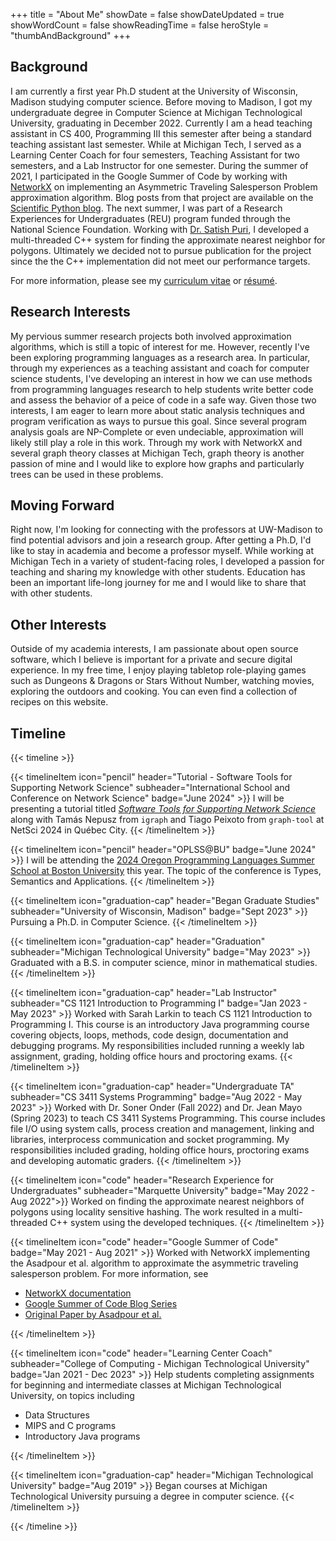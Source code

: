 +++
title = "About Me"
showDate = false
showDateUpdated = true
showWordCount = false
showReadingTime = false
heroStyle = "thumbAndBackground"
+++

## Background

I am currently a first year Ph.D student at the University of Wisconsin, Madison studying computer science.
Before moving to Madison, I got my undergraduate degree in Computer Science at Michigan Technological University, graduating in December 2022.
Currently I am a head teaching assistant in CS 400, Programming III this semester after being a standard teaching assistant last semester.
While at Michigan Tech, I served as a Learning Center Coach for four semesters, Teaching Assistant for two semesters, and a Lab Instructor for one semester.
During the summer of 2021, I participated in the Google Summer of Code by working with [NetworkX](https://networkx.org/) on implementing an Asymmetric Traveling Salesperson Problem approximation algorithm.
Blog posts from that project are available on the [Scientific Python blog](https://blog.scientific-python.org/tags/traveling-salesman-problem/).
The next summer, I was part of a Research Experiences for Undergraduates (REU) program funded through the National Science Foundation.
Working with [Dr. Satish Puri](https://www.linkedin.com/in/satish-puri-a994a71a/), I developed a multi-threaded C++ system for finding the approximate nearest neighbor for polygons.
Ultimately we decided not to pursue publication for the project since the the C++ implementation did not meet our performance targets.

For more information, please see my [curriculum vitae](cv-schwennesen.pdf) or [résumé](resume-schwennesen.pdf).

## Research Interests

My pervious summer research projects both involved approximation algorithms, which is still a topic of interest for me.
However, recently I've been exploring programming languages as a research area.
In particular, through my experiences as a teaching assistant and coach for computer science students, I've developing an interest in how we can use methods from programming languages research to help students write better code and assess the behavior of a peice of code in a safe way.
Given those two interests, I am eager to learn more about static analysis techniques and program verification as ways to pursue this goal.
Since several program analysis goals are NP-Complete or even undeciable, approximation will likely still play a role in this work.
Through my work with NetworkX and several graph theory classes at Michigan Tech, graph theory is another passion of mine and I would like to explore how graphs and particularly trees can be used in these problems.

## Moving Forward

Right now, I'm looking for connecting with the professors at UW-Madison to find potential advisors and join a research group.
After getting a Ph.D, I'd like to stay in academia and become a professor myself.
While working at Michigan Tech in a variety of student-facing roles, I developed a passion for teaching and sharing my knowledge with other students.
Education has been an important life-long journey for me and I would like to share that with other students.

## Other Interests

Outside of my academia interests, I am passionate about open source software, which I believe is important for a private and secure digital experience.
In my free time, I enjoy playing tabletop role-playing games such as Dungeons & Dragons or Stars Without Number, watching movies, exploring the outdoors and cooking.
You can even find a collection of recipes on this website.

## Timeline 

{{< timeline >}}

{{< timelineItem icon="pencil" header="Tutorial - Software Tools for Supporting Network Science" subheader="International School and Conference on Network Science" badge="June 2024" >}}
I will be presenting a tutorial titled <a href="https://netsci.nascol.net/school"><i>Software Tools for Supporting Network Science</i></a> along with Tamás Nepusz from <code>igraph</code> and Tiago Peixoto from <code>graph-tool</code> at NetSci 2024 in Québec City.
{{< /timelineItem >}}

{{< timelineItem icon="pencil" header="OPLSS@BU" badge="June 2024" >}}
I will be attending the <a href="https://www.cs.uoregon.edu/research/summerschool/summer24/">2024 Oregon Programming Languages Summer School at Boston University</a> this year. 
The topic of the conference is Types, Semantics and Applications.
{{< /timelineItem >}}

{{< timelineItem icon="graduation-cap" header="Began Graduate Studies" subheader="University of Wisconsin, Madison" badge="Sept 2023" >}}
Pursuing a Ph.D. in Computer Science.
{{< /timelineItem >}}

{{< timelineItem icon="graduation-cap" header="Graduation" subheader="Michigan Technological University" badge="May 2023" >}}
Graduated with a B.S. in computer science, minor in mathematical studies.
{{< /timelineItem >}}

{{< timelineItem icon="graduation-cap" header="Lab Instructor" subheader="CS 1121 Introduction to Programming I" badge="Jan 2023 - May 2023" >}}
Worked with Sarah Larkin to teach CS 1121 Introduction to Programming I. 
This course is an introductory Java programming course covering objects, loops, methods, code design, documentation and debugging programs. 
My responsibilities included running a weekly lab assignment, grading, holding office hours and proctoring exams.
{{< /timelineItem >}}

{{< timelineItem icon="graduation-cap" header="Undergraduate TA" subheader="CS 3411 Systems Programming" badge="Aug 2022 - May 2023" >}}
Worked with Dr. Soner Onder (Fall 2022) and Dr. Jean Mayo (Spring 2023) to teach CS 3411 Systems Programming. 
This course includes file I/O using system calls, process creation and management, linking and libraries, interprocess communication and socket programming.
My responsibilities included grading, holding office hours, proctoring exams and developing automatic graders.
{{< /timelineItem >}}

{{< timelineItem icon="code" header="Research Experience for Undergraduates" subheader="Marquette University" badge="May 2022 - Aug 2022">}}
Worked on finding the approximate nearest neighbors of polygons using locality sensitive hashing. 
The work resulted in a multi-threaded C++ system using the developed techniques. 
{{< /timelineItem >}}

{{< timelineItem icon="code" header="Google Summer of Code" badge="May 2021 - Aug 2021" >}}
Worked with NetworkX implementing the Asadpour et al. algorithm to approximate the asymmetric traveling salesperson problem. 
For more information, see 
<ul>
  <li><a href="https://networkx.org/documentation/stable/reference/algorithms/generated/networkx.algorithms.approximation.traveling_salesman.asadpour_atsp.html">NetworkX documentation</a></li>
  <li><a href="https://blog.scientific-python.org/tags/traveling-salesman-problem/">Google Summer of Code Blog Series</a></li>
  <li><a href="https://pubsonline.informs.org/doi/abs/10.1287/opre.2017.1603">Original Paper by Asadpour et al.</a></li>
</ul>
{{< /timelineItem >}}

{{< timelineItem icon="code" header="Learning Center Coach" subheader="College of Computing - Michigan Technological University" badge="Jan 2021 - Dec 2023" >}}
Help students completing assignments for beginning and intermediate classes at Michigan Technological University, on topics including 
<ul>
  <li>Data Structures</li>
  <li>MIPS and C programs</li>
  <li>Introductory Java programs</li>
</ul>
{{< /timelineItem >}}

{{< timelineItem icon="graduation-cap" header="Michigan Technological University" badge="Aug 2019" >}}
Began courses at Michigan Technological University pursuing a degree in computer science.
{{< /timelineItem >}}

{{< /timeline >}}
